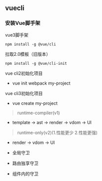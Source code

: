 ## vuecli

### 安装Vue脚手架

vue3脚手架
```
npm install -g @vue/cli
```

拉取2.0模板（旧版本）
```
npm install -g @vue/cli-init
```

vue cli2初始化项目
- vue init webpack my-project

vue cli3初始化项目
- vue create my-project

> runtime-compiler(v1)
- template -> ast -> render -> vdom -> UI

> runtime-only(v2)(1.性能更少 2.性能更强)
- render -> vdom -> UI

- 全局守卫
- 路由独享守卫
- 组件内的守卫